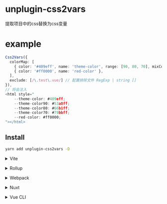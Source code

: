 # unplugin-css2vars

提取项目中的css替换为css变量

# example

```ts
Css2Vars({
  colorMap: [
    { color: '#409eff', name: 'theme-color', range: [90, 80, 70], mixColor: '#ffffff' }, // range生成对应的色阶
    { color: '#ff0000', name: 'red-color' },
  ],
  exclude: [/\.test\.vue/] // 配置排除文件 RegExp | string []
}),
// 将会注入
<html style="
    --theme-color: #409eff;
    --theme-color90: #53a8ff;
    --theme-color80: #66b1ff;
    --theme-color70: #79bbff;
    --red-color: #ff0000;
"></html>
```



## Install

```bash
yarn add unplugin-css2vars -D
```

<details>
<summary>Vite</summary><br>

```ts
// vite.config.ts
import Css2Vars from 'css2vars/vite'

export default defineConfig({
  plugins: [
    Css2Vars({
      colorMap: [
        { color: '#409eff', name: 'theme-color', range: [90, 80, 70], mixColor: '#ffffff' },
        { color: '#ff0000', name: 'red-color' },
      ],
      exclude: [/\.test\.vue/] // 配置排除文件 RegExp | string []
    }),
  ],
})

// main.ts
import 'virtual:theme'

// changeColor
import { changeColor } from 'virtual:theme'

changeColor({
  'theme-color': 'red',
  'red-color': '#eeeeee'
})
```

Example: [`playground/`](./playground/)

<br></details>

<details>
<summary>Rollup</summary><br>

```ts
// rollup.config.js
import Css2Vars from 'css2vars/rollup'

export default {
  plugins: [
    Css2Vars({
      colorMap: [
        { color: '#409eff', name: 'theme-color', range: [90, 80, 70] },
        { color: '#ff0000', name: 'red-color' },
      ],
      exclude: [/\.test\.vue/]
    }),
  ],
}
```

<br></details>


<details>
<summary>Webpack</summary><br>

```ts
// webpack.config.js
module.exports = {
  /* ... */
  plugins: [
    require('css2vars/webpack').default({
      colorMap: [
        { color: '#409eff', name: 'theme-color', range: [90, 80, 70] },
        { color: '#ff0000', name: 'red-color' },
      ],
      exclude: [/\.test\.vue/]
    })
  ]
}
```

<br></details>

<details>
<summary>Nuxt</summary><br>

```ts
// nuxt.config.js
export default {
  buildModules: [
    ['css2vars/nuxt', {
      colorMap: [
        { color: '#409eff', name: 'theme-color', range: [90, 80, 70] },
        { color: '#ff0000', name: 'red-color' },
      ],
      exclude: [/\.test\.vue/]
    }],
  ],
}
```

> This module works for both Nuxt 2 and [Nuxt Vite](https://github.com/nuxt/vite)

<br></details>

<details>
<summary>Vue CLI</summary><br>

```ts
// vue.config.js
module.exports = {
  configureWebpack: {
    plugins: [
      require('css2vars/webpack')({
        colorMap: {
          '--red-color': 'red',
          '--theme-color': '#409eff',
          '--black': '#333333',
        },
        exclude: [/\.test\.vue/]
      }),
    ],
  },
}
```



